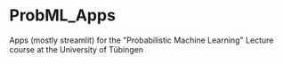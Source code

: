 # ProbML_Apps
Apps (mostly streamlit) for the "Probabilistic Machine Learning" Lecture course at the University of Tübingen
